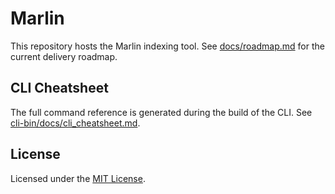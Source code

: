 # Marlin

This repository hosts the Marlin indexing tool.
See [docs/roadmap.md](docs/roadmap.md) for the current delivery roadmap.

## CLI Cheatsheet

The full command reference is generated during the build of the CLI. See
[cli-bin/docs/cli_cheatsheet.md](cli-bin/docs/cli_cheatsheet.md).

## License

Licensed under the [MIT License](LICENSE).

